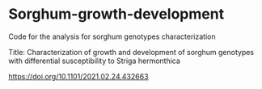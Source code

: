 # Sorghum-growth-development

Code for the analysis for sorghum genotypes characterization

Title: Characterization of growth and development of sorghum genotypes with differential susceptibility to Striga hermonthica

https://doi.org/10.1101/2021.02.24.432663
